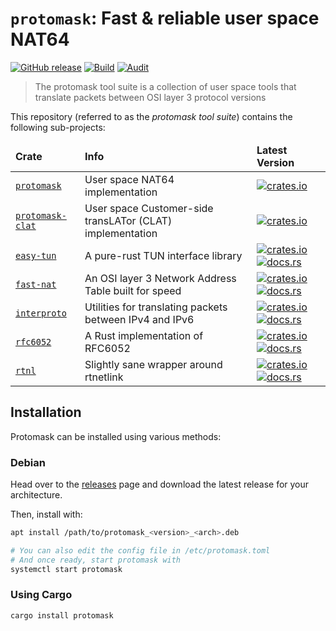 # `protomask`: Fast & reliable user space NAT64
[![GitHub release](https://img.shields.io/github/v/release/ewpratten/protomask)](https://github.com/ewpratten/protomask/releases/latest)
[![Build](https://github.com/Ewpratten/protomask/actions/workflows/build.yml/badge.svg)](https://github.com/ewpratten/protomask/actions/workflows/build.yml)
[![Audit](https://github.com/ewpratten/protomask/actions/workflows/audit.yml/badge.svg)](https://github.com/ewpratten/protomask/actions/workflows/audit.yml)

> The protomask tool suite is a collection of user space tools that translate packets between OSI layer 3 protocol versions

This repository (referred to as the *protomask tool suite*) contains the following sub-projects:

<table>
    <thead>
        <tr>
            <td><strong>Crate</strong></td>
            <td><strong>Info</strong></td>
            <td><strong>Latest Version</strong></td>
        </tr>
    </thead>
    <tbody>
        <tr>
            <td><a href="./src/protomask.rs"><code>protomask</code></a></td>
            <td>User space NAT64 implementation</td>
            <td><a href="https://crates.io/crates/protomask"><img src="https://img.shields.io/crates/v/protomask" alt="crates.io"></a></td>
        </tr>
        <tr>
            <td><a href="./src/protomask-clat.rs"><code>protomask-clat</code></a></td>
            <td>User space Customer-side transLATor (CLAT) implementation</td>
            <td><a href="https://crates.io/crates/protomask"><img src="https://img.shields.io/crates/v/protomask" alt="crates.io"></a></td>
        </tr>
        <tr>
            <td><a href="./libs/easy-tun/"><code>easy-tun</code></a></td>
            <td>A pure-rust TUN interface library</td>
            <td>
                <a href="https://crates.io/crates/easy-tun"><img src="https://img.shields.io/crates/v/easy-tun" alt="crates.io"></a>
                <a href="https://docs.rs/easy-tun"><img src="https://docs.rs/easy-tun/badge.svg" alt="docs.rs"></a>
            </td>
        </tr>
        <tr>
            <td><a href="./libs/fast-nat/"><code>fast-nat</code></a></td>
            <td>An OSI layer 3 Network Address Table built for speed</td>
            <td>
                <a href="https://crates.io/crates/fast-nat"><img src="https://img.shields.io/crates/v/fast-nat" alt="crates.io"></a>
                <a href="https://docs.rs/fast-nat"><img src="https://docs.rs/fast-nat/badge.svg" alt="docs.rs"></a>
            </td>
        </tr>
        <tr>
            <td><a href="./libs/interproto/"><code>interproto</code></a></td>
            <td>Utilities for translating packets between IPv4 and IPv6</td>
            <td>
                <a href="https://crates.io/crates/interproto"><img src="https://img.shields.io/crates/v/interproto" alt="crates.io"></a>
                <a href="https://docs.rs/interproto"><img src="https://docs.rs/interproto/badge.svg" alt="docs.rs"></a>
            </td>
        </tr>
        <tr>
            <td><a href="./libs/rfc6052/"><code>rfc6052</code></a></td>
            <td>A Rust implementation of RFC6052</td>
            <td>
                <a href="https://crates.io/crates/rfc6052"><img src="https://img.shields.io/crates/v/rfc6052" alt="crates.io"></a>
                <a href="https://docs.rs/rfc6052"><img src="https://docs.rs/rfc6052/badge.svg" alt="docs.rs"></a>
            </td>
        </tr>
        <tr>
            <td><a href="./libs/rtnl/"><code>rtnl</code></a></td>
            <td>Slightly sane wrapper around rtnetlink</td>
            <td>
                <a href="https://crates.io/crates/rtnl"><img src="https://img.shields.io/crates/v/rtnl" alt="crates.io"></a>
                <a href="https://docs.rs/rtnl"><img src="https://docs.rs/rtnl/badge.svg" alt="docs.rs"></a>
            </td>
    </tbody>
</table>

## Installation

Protomask can be installed using various methods:

### Debian

Head over to the [releases](https://github.com/ewpratten/protomask/releases) page and download the latest release for your architecture.

Then, install with:

```sh
apt install /path/to/protomask_<version>_<arch>.deb

# You can also edit the config file in /etc/protomask.toml
# And once ready, start protomask with
systemctl start protomask
```

### Using Cargo

```bash
cargo install protomask
```
